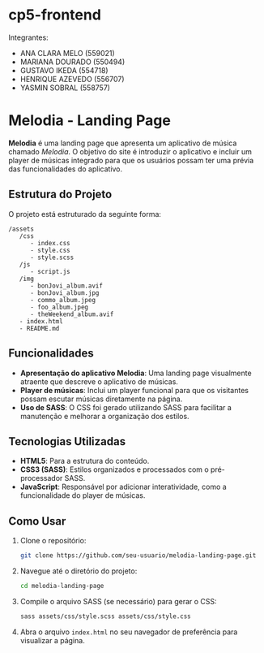 # cp5-frontend
Integrantes:
- ANA CLARA MELO (559021) 
- MARIANA DOURADO (550494)
- GUSTAVO IKEDA (554718) 
- HENRIQUE AZEVEDO (556707) 
- YASMIN SOBRAL (558757)
# Melodia - Landing Page

**Melodia** é uma landing page que apresenta um aplicativo de música chamado *Melodia*. O objetivo do site é introduzir o aplicativo e incluir um player de músicas integrado para que os usuários possam ter uma prévia das funcionalidades do aplicativo.

## Estrutura do Projeto

O projeto está estruturado da seguinte forma:

```
/assets
   /css
      - index.css
      - style.css
      - style.scss
   /js
      - script.js
   /img
      - bonJovi_album.avif
      - bonJovi_album.jpg
      - commo_album.jpeg
      - foo_album.jpeg
      - theWeekend_album.avif
   - index.html
   - README.md
```

## Funcionalidades

- **Apresentação do aplicativo Melodia**: Uma landing page visualmente atraente que descreve o aplicativo de músicas.
- **Player de músicas**: Inclui um player funcional para que os visitantes possam escutar músicas diretamente na página.
- **Uso de SASS**: O CSS foi gerado utilizando SASS para facilitar a manutenção e melhorar a organização dos estilos.

## Tecnologias Utilizadas

- **HTML5**: Para a estrutura do conteúdo.
- **CSS3 (SASS)**: Estilos organizados e processados com o pré-processador SASS.
- **JavaScript**: Responsável por adicionar interatividade, como a funcionalidade do player de músicas.

## Como Usar

1. Clone o repositório:
   ```bash
   git clone https://github.com/seu-usuario/melodia-landing-page.git
   ```
   
2. Navegue até o diretório do projeto:
   ```bash
   cd melodia-landing-page
   ```

3. Compile o arquivo SASS (se necessário) para gerar o CSS:
   ```bash
   sass assets/css/style.scss assets/css/style.css
   ```

4. Abra o arquivo `index.html` no seu navegador de preferência para visualizar a página.



